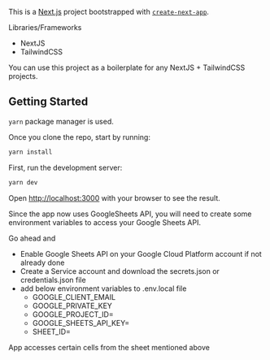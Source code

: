 This is a [Next.js](https://nextjs.org/) project bootstrapped with [`create-next-app`](https://github.com/vercel/next.js/tree/canary/packages/create-next-app).

Libraries/Frameworks
- NextJS
- TailwindCSS

You can use this project as a boilerplate for any NextJS + TailwindCSS projects.

## Getting Started

`yarn` package manager is used.  

Once you clone the repo, start by running:

```bash
yarn install
```

First, run the development server:

```bash
yarn dev
```

Open [http://localhost:3000](http://localhost:3000) with your browser to see the result.

Since the app now uses GoogleSheets API, you will need to create some environment variables to access your Google Sheets API.

Go ahead and 
- Enable Google Sheets API on your Google Cloud Platform account if not already done
- Create a Service account and download the secrets.json or credentials.json file
- add below environment variables to .env.local file
    - GOOGLE_CLIENT_EMAIL
    - GOOGLE_PRIVATE_KEY
    - GOOGLE_PROJECT_ID=
    - GOOGLE_SHEETS_API_KEY=
    - SHEET_ID=

App accesses certain cells from the sheet mentioned above